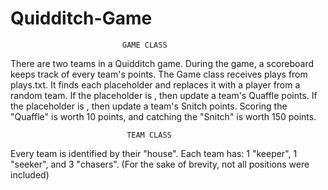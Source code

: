 # Quidditch-Game

                             GAME CLASS

There are two teams in a Quidditch game.
During the game, a scoreboard keeps track of every team's points.
The Game class receives plays from plays.txt.
It finds each placeholder and replaces it with a player from a random team.
If the placeholder is <chaser>, then update a team's Quaffle points.
If the placeholder is <seeker>, then update a team's Snitch points.
Scoring the "Quaffle" is worth 10 points, and catching the "Snitch" is worth 150 points.

                              TEAM CLASS 

Every team is identified by their "house".
Each team has: 1 "keeper", 1 "seeker", and 3 "chasers". 
(For the sake of brevity, not all positions were included)
